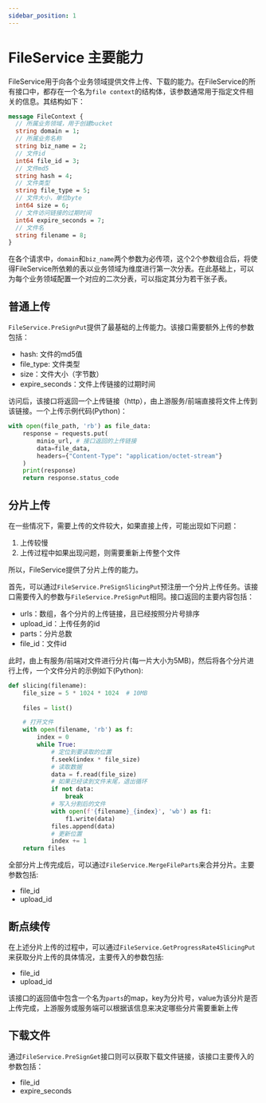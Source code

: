 ```yaml
---
sidebar_position: 1
---
```


# FileService 主要能力

FileService用于向各个业务领域提供文件上传、下载的能力。在FileService的所有接口中，都存在一个名为`file context`的结构体，该参数通常用于指定文件相关的信息。其结构如下：

```protobuf
message FileContext {
  // 所属业务领域，用于创建bucket
  string domain = 1;
  // 所属业务名称
  string biz_name = 2;
  // 文件id
  int64 file_id = 3;
  // 文件md5
  string hash = 4;
  // 文件类型
  string file_type = 5;
  // 文件大小，单位byte
  int64 size = 6;
  // 文件访问链接的过期时间
  int64 expire_seconds = 7;
  // 文件名
  string filename = 8;
}
```

在各个请求中，`domain`和`biz_name`两个参数为必传项，这个2个参数组合后，将使得FileService所依赖的表以业务领域为维度进行第一次分表。在此基础上，可以为每个业务领域配置一个对应的二次分表，可以指定其分为若干张子表。

## 普通上传

`FileService.PreSignPut`提供了最基础的上传能力。该接口需要额外上传的参数包括：

- hash: 文件的md5值
- file_type: 文件类型
- size：文件大小（字节数）
- expire_seconds：文件上传链接的过期时间

访问后，该接口将返回一个上传链接（http），由上游服务/前端直接将文件上传到该链接。一个上传示例代码(Python)：

```python
with open(file_path, 'rb') as file_data:
    response = requests.put(
        minio_url, # 接口返回的上传链接
        data=file_data,
        headers={"Content-Type": "application/octet-stream"}
    )
    print(response)
    return response.status_code
```

## 分片上传

在一些情况下，需要上传的文件较大，如果直接上传，可能出现如下问题：

1. 上传较慢
2. 上传过程中如果出现问题，则需要重新上传整个文件

所以，FileService提供了分片上传的能力。

首先，可以通过`FileService.PreSignSlicingPut`预注册一个分片上传任务。该接口需要传入的参数与`FileService.PreSignPut`相同。接口返回的主要内容包括：

- urls：数组，各个分片的上传链接，且已经按照分片号排序
- upload_id：上传任务的id
- parts：分片总数
- file_id：文件id

此时，由上有服务/前端对文件进行分片(每一片大小为5MB)，然后将各个分片进行上传，一个文件分片的示例如下(Python):

```python
def slicing(filename):
    file_size = 5 * 1024 * 1024  # 10MB
    
    files = list()

    # 打开文件
    with open(filename, 'rb') as f:
        index = 0
        while True:
            # 定位到要读取的位置
            f.seek(index * file_size)
            # 读取数据
            data = f.read(file_size)
            # 如果已经读到文件末尾，退出循环
            if not data:
                break
            # 写入分割后的文件
            with open(f'{filename}_{index}', 'wb') as f1:
                f1.write(data)
            files.append(data)
            # 更新位置
            index += 1
    return files
```

全部分片上传完成后，可以通过`FileService.MergeFileParts`来合并分片。主要参数包括:

- file_id
- upload_id

## 断点续传

在上述分片上传的过程中，可以通过`FileService.GetProgressRate4SlicingPut`来获取分片上传的具体情况，主要传入的参数包括:

- file_id
- upload_id

该接口的返回值中包含一个名为`parts`的map，key为分片号，value为该分片是否上传完成，上游服务或服务端可以根据该信息来决定哪些分片需要重新上传

## 下载文件

通过`FileService.PreSignGet`接口则可以获取下载文件链接，该接口主要传入的参数包括：

- file_id
- expire_seconds
